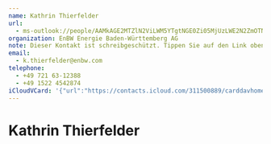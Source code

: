 ```yaml
---
name: Kathrin Thierfelder
url:
  - ms-outlook://people/AAMkAGE2MTZlN2ViLWM5YTgtNGE0Zi05MjUzLWE2N2ZmOTNiNzU1NwBGAAAAAAATi9mlcaWmRrOUSDPipn7pBwDaKeY3E0WlQqDBzbWTDvYeAAAAqKThAADHJuMw62o-TK0TKb6l_TD0AADKuzqcAAA=?accountKey=8f7e2b1612c1987325fb966238129f30&accountExportedAt=559252279.911066
organization: EnBW Energie Baden-Württemberg AG
note: Dieser Kontakt ist schreibgeschützt. Tippen Sie auf den Link oben\, um
email:
  - k.thierfelder@enbw.com
telephone:
  - +49 721 63-12388
  - +49 1522 4542874
iCloudVCard: '{"url":"https://contacts.icloud.com/311500889/carddavhome/card/1974B25E-4597-4396-86BF-09809CEB9F05.vcf","etag":"\"kmfha027\"","data":"BEGIN:VCARD\r\nVERSION:3.0\r\nFN:\r\nN:Thierfelder;Kathrin;;;\r\nUID:9C96C830-958B-4B8A-826D-FDB7B98FEF62\r\nitem2.X-ABLABEL:Outlook\r\nPRODID:-//Apple Inc.//iOS 11.4.1//EN\r\nREV:2025-04-03T22:17:18Z\r\nURL:ms-outlook://people/AAMkAGE2MTZlN2ViLWM5YTgtNGE0Zi05MjUzLWE2N2ZmOTNiNzU\r\n 1NwBGAAAAAAATi9mlcaWmRrOUSDPipn7pBwDaKeY3E0WlQqDBzbWTDvYeAAAAqKThAADHJuMw62\r\n o-TK0TKb6l_TD0AADKuzqcAAA=?accountKey=8f7e2b1612c1987325fb966238129f30&acco\r\n untExportedAt=559252279.911066\r\nORG:EnBW Energie Baden-Württemberg AG;\r\nNOTE:Dieser Kontakt ist schreibgeschützt. Tippen Sie auf den Link oben\\, um\r\nEMAIL:k.thierfelder@enbw.com\r\nTEL:+49 721 63-12388\r\nTEL:+49 1522 4542874\r\nEND:VCARD"}'
---
```

# Kathrin Thierfelder